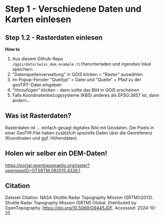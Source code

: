 # Step 1 - Verschiedene Daten und Karten einlesen

## Step 1.2 - Rasterdaten einlesen

__How to__

1. Aus diesem Github-Repo `/qgis/data/swiss_dem_example.tif`herunterladen und irgendwo lokal speichern
1. "Datenquellenverwaltung" in QGIS klicken > "Raster" auswählen
1. Im Popup-Fenster "Queltyp" = Datei und "Quelle" = Pfad zu der geoTIFF-Datei eingeben
1. "Hinzufügen" klicken - dann sollte das Bild in QGIS erscheinen
1. Falls Koordinatenbezugssysteme (KBS) anderes als EPSG:3857 ist, dann ändern...


## Was ist Rasterdaten?

Rasterdaten ist ... einfach gesagt digitales Bild mit Geodaten. Die Pixels in einer GeoTiff-File haben zusätzlcih spezielle Daten über die Georeferenz (Koordinaten und ggf. Höhendaten).

## Holen wir selber ein DEM-Daten!

https://portal.opentopography.org/raster?opentopoID=OTSRTM.082015.4326.1




## Citation

Dataset Citation: NASA Shuttle Radar Topography Mission (SRTM)(2013). Shuttle Radar Topography Mission (SRTM) Global.  Distributed by OpenTopography.  https://doi.org/10.5069/G9445JDF. Accessed: 2024-10-25



